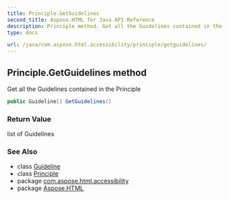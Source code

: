 ```yaml
---
title: Principle.GetGuidelines
second_title: Aspose.HTML for Java API Reference
description: Principle method. Get all the Guidelines contained in the Principle
type: docs

url: /java/com.aspose.html.accessibility/principle/getguidelines/
---
```

## Principle.GetGuidelines method

Get all the Guidelines contained in the Principle

```java
public Guideline[] GetGuidelines()
```

### Return Value

list of Guidelines

### See Also

* class [Guideline](../../guideline/)
* class [Principle](../)
* package [com.aspose.html.accessibility](../../../com.aspose.html.accessibility/)
* package [Aspose.HTML](../../../)

